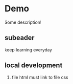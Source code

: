 # Demo
Some description!

## subeader

keep learning everyday

## local development

1. file html must link to file css
